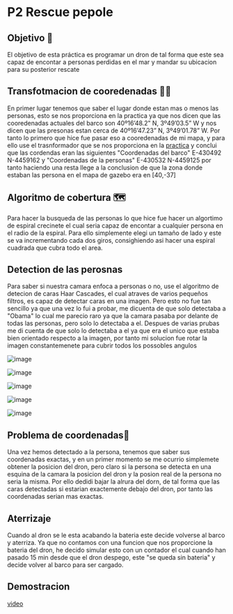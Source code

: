 # P2 Rescue pepole ​

## Objetivo 🎯
El objetivo de esta práctica es programar un dron de tal forma que este sea capaz de encontar a personas perdidas en el mar y mandar su ubicacion para su posterior rescate 

## Transfotmacion de cooredenadas 📐​📏​

En primer lugar tenemos que saber el lugar donde estan mas o menos las personas, esto se nos proporciona en la practica ya que nos dicen que las cooredenadas actuales del barco son 40º16’48.2” N, 3º49’03.5” W
y nos dicen que las presonas estan cerca de 40º16’47.23” N, 3º49’01.78” W. Por tanto lo primero que hice fue pasar eso a cooredenadas de mi mapa, y para ello use el trasnformador que se nos proporciona en la [practica](http://rcn.montana.edu/Resources/Converter.aspx)
y conclui que las cordendas eran las siguientes "Coordenadas del barco" E-430492 N-4459162 y "Coordenadas de la personas" E-430532 N-4459125 por tanto haciendo una resta llege a la conclusion de que la zona donde
estaban las persona en el mapa de gazebo era en [40,-37]

## Algoritmo de cobertura 🗺️

Para hacer la busqueda de las personas lo que hice fue hacer un algortimo de espiral crecinete el cual seria capaz de encontar a cualquier persona en el radio de la espiral. Para ello simplemente elegi un
tamaño de lado y este se va incrementando cada dos giros, consighiendo asi hacer una espiral cuadrada que cubra todo el area.

## Detection de las perosnas 

Para saber si nuestra camara enfoca a personas o no, use el algoritmo de detecion de caras Haar Cascades, el cual atraves de varios pequeños filtros, es capaz de detectar caras en una imagen. Pero esto no fue tan 
sencillo ya que una vez lo fui a probar, me dicuenta de que solo detectaba a "Obama" lo cual me parecio raro ya que la camara pasaba por delante de todas las personas, pero solo lo detectaba a el. Despues de varias
prubas me di cuenta de que solo lo detectaba a el ya que era el unico que estaba bien orientado respecto a la imagen, por tanto mi solucion fue rotar la imagen constantemenete para cubrir todos los possobles angulos

![image](https://github.com/user-attachments/assets/ad2819ae-6348-4b9a-b4c1-9317516a3027)

![image](https://github.com/user-attachments/assets/eccd4c86-618c-454f-939e-85de4612b05d)

![image](https://github.com/user-attachments/assets/7216dd68-2699-4ede-9066-6bfb6a119be5)

![image](https://github.com/user-attachments/assets/e52a315b-9d6e-4d12-9e1d-dc7dd580b1ae)

![image](https://github.com/user-attachments/assets/b437ebaf-ecb3-442c-ba2c-68650b39f363)




##  Problema de coordenadas🚗​

Una vez hemos detectado a la persona, tenemos que saber sus coordenadas exactas, y en un primer momento se me ocurrio simplemete obtener la posicion del dron, pero claro si la persona se detecta en una esquina de
la camara la posicion del dron y la posion real de la persona no seria la misma. Por ello dedidi bajar la alrura del dorn, de tal forma que las caras detectadas si
estarian exactemente debajo del dron, por tanto las coordenadas serian mas exactas.

## Aterrizaje

Cuando al dron se le esta acabando la bateria este decide volverse al barco y aterriza. Ya que no contamos con una funcion que nos proporcione la bateria del dron, he decido simular esto con un contador el cual
cuando han pasado 15 min desde que el dron despego, este "se queda sin bateria" y decide volver al barco para ser cargado.

## Demostracion 

[video](https://youtu.be/tQUBrD5_sRI)




